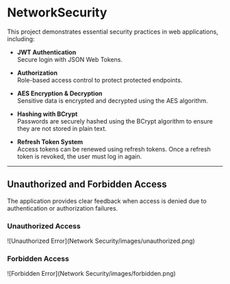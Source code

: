 # NetworkSecurity
This project demonstrates essential security practices in web applications, including:

- **JWT Authentication**  
  Secure login with JSON Web Tokens.

- **Authorization**  
  Role-based access control to protect protected endpoints.

- **AES Encryption & Decryption**  
  Sensitive data is encrypted and decrypted using the AES algorithm.

- **Hashing with BCrypt**  
  Passwords are securely hashed using the BCrypt algorithm to ensure they are not stored in plain text.

- **Refresh Token System**  
  Access tokens can be renewed using refresh tokens. Once a refresh token is revoked, the user must log in again.

---

## Unauthorized and Forbidden Access

The application provides clear feedback when access is denied due to authentication or authorization failures.

### Unauthorized Access
![Unauthorized Error](Network Security/images/unauthorized.png)

### Forbidden Access
![Forbidden Error](Network Security/images/forbidden.png)
